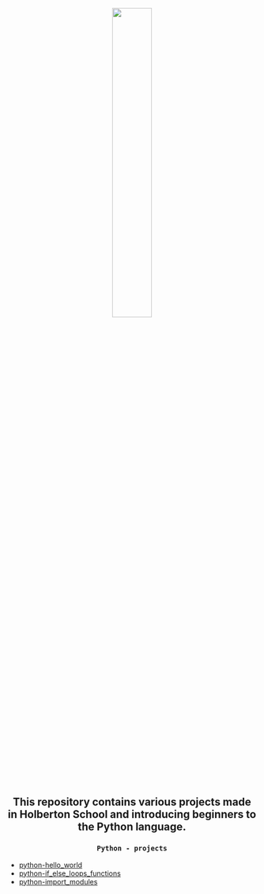 <p align=center> <img align="" width="40%" src="https://upload.wikimedia.org/wikipedia/commons/thumb/c/c3/Python-logo-notext.svg/1200px-Python-logo-notext.svg.png" /> </p>

## <p align=center> This repository contains various projects made in Holberton School and introducing beginners to the Python language.</p>

### <p align=center> `Python - projects` </p>

- [python-hello_world]()
- [python-if_else_loops_functions]()
- [python-import_modules]()
